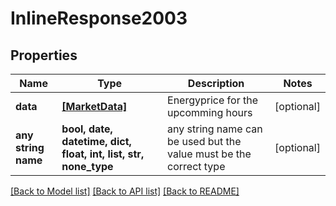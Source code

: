 # InlineResponse2003


## Properties
Name | Type | Description | Notes
------------ | ------------- | ------------- | -------------
**data** | [**[MarketData]**](MarketData.md) | Energyprice for the upcomming hours | [optional] 
**any string name** | **bool, date, datetime, dict, float, int, list, str, none_type** | any string name can be used but the value must be the correct type | [optional]

[[Back to Model list]](../README.md#documentation-for-models) [[Back to API list]](../README.md#documentation-for-api-endpoints) [[Back to README]](../README.md)



